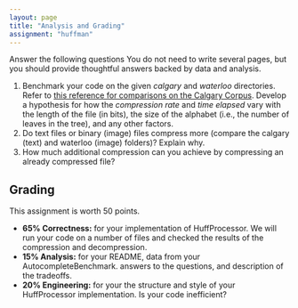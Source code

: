 ```yaml
---
layout: page
title: "Analysis and Grading"
assignment: "huffman"
---
```


Answer the following questions  You do not need to write several pages, but
you should provide thoughtful answers backed by data and analysis.

1. Benchmark your code on the given *calgary* and *waterloo*
directories. Refer to  [this reference for comparisons on the Calgary Corpus](http://www.data-compression.info/Comparisons/index.htm). Develop a
hypothesis for how the *compression rate* and *time elapsed* vary with the
length of the file (in bits), the size of the alphabet (i.e., the number of
leaves in the tree), and any other factors. 
2. Do text files or binary (image) files compress more (compare the calgary (text) and waterloo (image) folders)?  Explain why.
3. How much additional compression can you achieve by compressing an already compressed file?

## Grading
This assignment is worth 50 points. 

- **65% Correctness:** for your implementation of
HuffProcessor. We will run your code on a number of files and
checked the results of the compression and decompression.
- **15% Analysis:** for your README, data from
your  AutocompleteBenchmark. answers to the
questions,  and description of the tradeoffs.
- **20% Engineering:** for your the structure and style of
your HuffProcessor implementation. Is your code inefficient?

